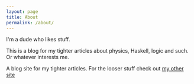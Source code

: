 ```yaml
---
layout: page
title: About
permalink: /about/
---
```


I'm a dude who likes stuff.

This is a blog for my tighter articles about physics, Haskell, logic and such. Or whatever interests me.

A blog site for my tighter articles. For the looser stuff check out [my other site](http://www.philipzucker.com)

